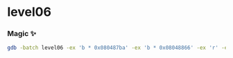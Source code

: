 # level06

### Magic ✨
```bash
gdb -batch level06 -ex 'b * 0x080487ba' -ex 'b * 0x08048866' -ex 'r' -ex 'set $eax=0x1' -ex 'c' -ex 'p *(int *)($ebp - 0x10)' -ex 'c'
```
